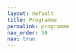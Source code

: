 ```yaml
---
layout: default
title: Programme
permalink: programme
nav_order: 10
nav: true
---
```


<object data="../assets/ACA2025_Programme_v1.pdf" width="1000" height="1000" type='application/pdf'></object>

